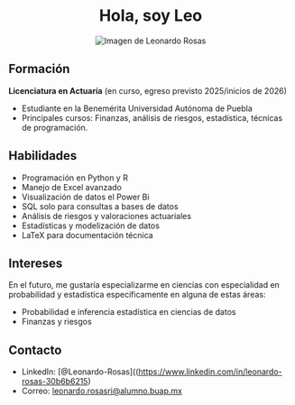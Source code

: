 <div align="center">
  <h1>Hola, soy Leo</h1>
  <img src="https://www.avanzaentucarrera.com/orientacion/comp/uploads/2019/06/AVTC-actuario.jpg" alt="Imagen de Leonardo Rosas">
</div>

## Formación
**Licenciatura en Actuaría** (en curso, egreso previsto 2025/inicios de 2026)
- Estudiante en la Benemérita Universidad Autónoma de Puebla 
- Principales cursos: Finanzas, análisis de riesgos, estadística, técnicas de programación.


## Habilidades
- Programación en Python y R
- Manejo de Excel avanzado
- Visualización de datos el Power Bi
- SQL solo para consultas a bases de datos
- Análisis de riesgos y valoraciones actuariales
- Estadísticas y modelización de datos
- LaTeX para documentación técnica

## Intereses
En el futuro, me gustaría especializarme en ciencias con especialidad en probabilidad y estadística especificamente en alguna de estas áreas:
 - Probabilidad e inferencia estadística en ciencias de datos
 - Finanzas y riesgos


## Contacto
- LinkedIn: [@Leonardo-Rosas]((https://www.linkedin.com/in/leonardo-rosas-30b6b6215)
- Correo: leonardo.rosasri@alumno.buap.mx



